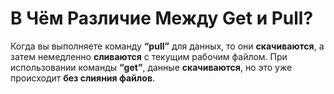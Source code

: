 В Чём Различие Между Get и Pull?
=====================

Когда вы выполняете команду **“pull”** для данных, то они **скачиваются**, а затем немедленно **сливаются** с текущим рабочим файлом. При использовании команды **“get”**, данные **скачиваются**, но это уже происходит **без слияния файлов**.

